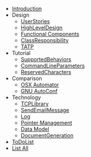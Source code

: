   * [Introduction](Introduction.md)
  * Design
    * [UserStories](UserStories.md)
    * [HighLevelDesign](HighLevelDesign.md)
    * [Functional Components](FunctionalComponents.md)
    * [ClassResponsibility](ClassResponsibility.md)
    * [TATP](TATP.md)
  * Tutorial
    * [SupportedBehaviors](SupportedBehaviors.md)
    * [CommandLineParameters](CommandLineParameters.md)
    * [ReservedCharacters](ReservedCharacters.md)
  * Comparison
    * [OSX Automator](OSXAutomator.md)
    * [GNU AutoConf](GnuAutoConf.md)
  * Technology
    * [TCPLibrary](TCPLibrary.md)
    * [SendEmailMessage](SendEmailMessage.md)
    * [Log](Log.md)
    * [Pointer Management](PointerManagement.md)
    * [Data Model](DataModel.md)
    * [DocumentGeneration](DocumentGeneration.md)
  * [ToDoList](ToDoList.md)
  * [List All](http://code.google.com/p/pcassist/w/list)